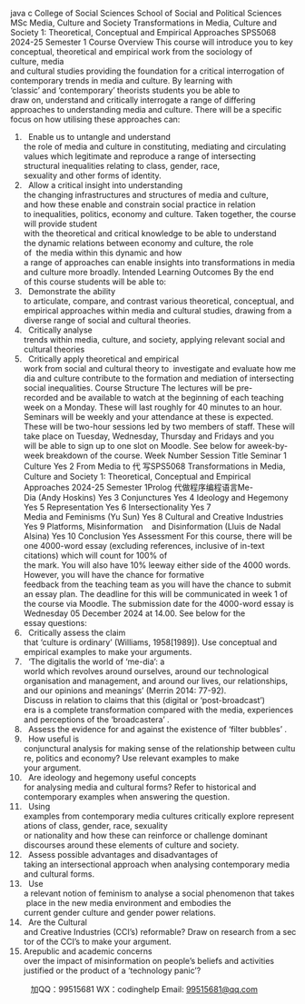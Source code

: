 java c
College of Social Sciences
School of Social and Political Sciences
MSc Media, Culture and Society
Transformations in Media, Culture and Society 1: Theoretical, Conceptual and Empirical Approaches
SPS5068
2024-25
Semester 1
Course Overview
This course will introduce you to key conceptual, theoretical and empirical work from the sociology of culture, media and cultural studies providing the foundation for a critical interrogation of contemporary trends in media and culture. By learning with ‘classic’ and ‘contemporary’ theorists students you be able to draw on, understand and critically interrogate a range of differing approaches to understanding media and culture. There will be a specific focus on how utilising these approaches can:
1.   Enable us to untangle and understand the role of media and culture in constituting, mediating and circulating values which legitimate and reproduce a range of intersecting structural inequalities relating to class, gender, race, sexuality and other forms of identity.
2.   Allow a critical insight into understanding the changing infrastructures and structures of media and culture, and how these enable and constrain social practice in relation to inequalities, politics, economy and culture.
Taken together, the course will provide student with the theoretical and critical knowledge to be able to understand the dynamic relations between economy and culture, the role of  the media within this dynamic and how a range of approaches can enable insights into transformations in media and culture more broadly.
Intended Learning Outcomes
By the end of this course students will be able to:
1.   Demonstrate the ability to articulate, compare, and contrast various theoretical, conceptual, and empirical approaches within media and cultural studies, drawing from a diverse range of social and cultural theories.
2.   Critically analyse trends within media, culture, and society, applying relevant social and cultural theories
3.   Critically apply theoretical and empirical work from social and cultural theory to  investigate and evaluate how media and culture contribute to the formation and mediation of intersecting social inequalities.
Course Structure
The lectures will be pre-recorded and be available to watch at the beginning of each teaching week on a Monday. These will last roughly for 40 minutes to an hour.
Seminars will be weekly and your attendance at these is expected. These will be two-hour sessions led by two members of staff. These will take place on Tuesday, Wednesday, Thursday and Fridays and you will be able to sign up to one slot on Moodle.
See below for aweek-by-week breakdown of the course.
Week Number
Session Title
Seminar
1
Culture
Yes
2
From Media to 代 写SPS5068 Transformations in Media, Culture and Society 1: Theoretical, Conceptual and Empirical Approaches 2024-25 Semester 1Prolog
代做程序编程语言Me-Dia (Andy Hoskins)
Yes
3
Conjunctures
Yes
4
Ideology and Hegemony
Yes
5
Representation
Yes
6
Intersectionality
Yes
7
Media and Feminisms (Yu Sun)
Yes
8
Cultural and Creative Industries
Yes
9
Platforms, Misinformation    and Disinformation (Lluis de Nadal Alsina)
Yes
10
Conclusion
Yes
Assessment
For this course, there will be one 4000-word essay (excluding references, inclusive of in-text citations) which will count for 100% of the mark. You will also have 10% leeway either side of the 4000 words.
However, you will have the chance for formative feedback from the teaching team as you will have the chance to submit an essay plan. The deadline for this will be communicated in week 1 of the course via Moodle.
The submission date for the 4000-word essay is Wednesday 05 December 2024 at 14.00. See below for the essay questions:
1.   Critically assess the claim that ‘culture is ordinary’ (Williams, 1958[1989]). Use conceptual and empirical examples to make your arguments.
2.   ‘The digitalis the world of ‘me-dia’: a world which revolves around ourselves, around our technological organisation and management, and around our lives, our relationships, and our opinions and meanings’ (Merrin 2014: 77-92).
Discuss in relation to claims that this (digital or ‘post-broadcast’) era is a complete transformation compared with the media, experiences and perceptions of the ‘broadcastera’ .
3.   Assess the evidence for and against the existence of ‘filter bubbles’ .
4.   How useful is conjunctural analysis for making sense of the relationship between culture, politics and economy? Use relevant examples to make your argument.
5.   Are ideology and hegemony useful concepts for analysing media and cultural forms? Refer to historical and contemporary examples when answering the question.
6.   Using examples from contemporary media cultures critically explore representations of class, gender, race, sexuality or nationality and how these can reinforce or challenge dominant discourses around these elements of culture and society.
7.   Assess possible advantages and disadvantages of taking an intersectional approach when analysing contemporary media and cultural forms.
8.   Use a relevant notion of feminism to analyse a social phenomenon that takes place in the new media environment and embodies the current gender culture and gender power relations.
9.   Are the Cultural and Creative Industries (CCI’s) reformable? Draw on research from a sector of the CCI’s to make your argument.
10. Arepublic and academic concerns over the impact of misinformation on people’s beliefs and activities justified or the product of a ‘technology panic’?


         
加QQ：99515681  WX：codinghelp  Email: 99515681@qq.com
